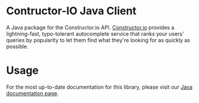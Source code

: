 Contructor-IO Java Client
=====

A Java package for the Constructor.io API. [Constructor.io](http://constructor.io/) provides a lightning-fast, typo-tolerant autocomplete service that ranks your users' queries by popularity to let them find what they're looking for as quickly as possible.

Usage
=====

For the most up-to-date documentation for this library, please visit our [Java documentation page](https://constructor.io/docs/?java).